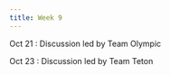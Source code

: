 ```yaml
---
title: Week 9
---
```


Oct 21
: Discussion led by Team Olympic

Oct 23
: Discussion led by Team Teton
